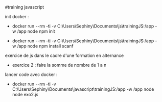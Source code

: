 #training javascript

init docker :
- docker run --rm -ti -v C:\Users\Sephiny\Documents\js\trainingJS:/app -w /app node npm init

- docker run --rm -ti -v C:\Users\Sephiny\Documents\js\trainingJS:/app -w /app node npm install scanf

exercice de js dans le cadre d'une formation en alternance

- exercice 2 : faire la somme de nombre de 1 a n 


lancer code avec docker :

 - docker run --rm -ti -v C:\Users\Sephiny\Documents\javascript\trainingJS:/app -w /app node node exo2.js